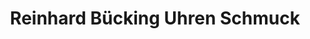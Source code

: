 ---
title: "Reinhard Bücking Uhren Schmuck"
url: /nordwalde/reinhard-buecking-uhren-schmuck/
shop: Schmuck
---